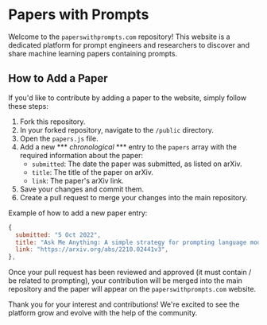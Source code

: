 # Papers with Prompts

Welcome to the `paperswithprompts.com` repository! This website is a dedicated platform for prompt engineers and researchers to discover and share machine learning papers containing prompts.

## How to Add a Paper

If you'd like to contribute by adding a paper to the website, simply follow these steps:

1. Fork this repository.
2. In your forked repository, navigate to the `/public` directory.
3. Open the `papers.js` file.
4. Add a new  *** *chronological* *** entry to the `papers` array with the required information about the paper:
    - `submitted`: The date the paper was submitted, as listed on arXiv.
    - `title`: The title of the paper on arXiv.
    - `link`: The paper's arXiv link.
5. Save your changes and commit them.
6. Create a pull request to merge your changes into the main repository.

Example of how to add a new paper entry:

```javascript
{
  submitted: "5 Oct 2022",
  title: "Ask Me Anything: A simple strategy for prompting language models",
  link: "https://arxiv.org/abs/2210.02441v3",
},
```

Once your pull request has been reviewed and approved (it must contain / be related to prompting), your contribution will be merged into the main repository and the paper will appear on the `paperswithprompts.com` website.

Thank you for your interest and contributions! We're excited to see the platform grow and evolve with the help of the community.